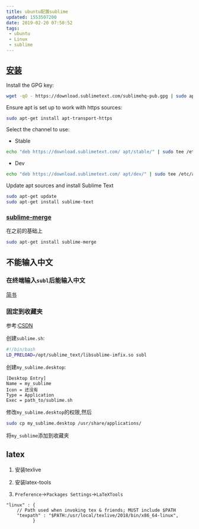 ```yaml
---
title: ubuntu配置sublime
updated: 1553507200
date: 2019-02-20 07:50:52
tags:
 - ubuntu
 - Linux
 - sublime
---
```


## [安装](https://www.sublimetext.com/docs/3/linux_repositories.html)

Install the GPG key:

```bash
wget -qO - https://download.sublimetext.com/sublimehq-pub.gpg | sudo apt-key add -
```

Ensure apt is set up to work with https sources:

```bash
sudo apt-get install apt-transport-https
```

Select the channel to use:

- Stable

```bash
echo "deb https://download.sublimetext.com/ apt/stable/" | sudo tee /etc/apt/sources.list.d/sublime-text.list
```

- Dev

```bash
echo "deb https://download.sublimetext.com/ apt/dev/" | sudo tee /etc/apt/sources.list.d/sublime-text.list
```

Update apt sources and install Sublime Text

```bash
sudo apt-get update
sudo apt-get install sublime-text
```

### [sublime-merge](https://www.sublimemerge.com/docs/linux_repositories)

在之前的基础上

```bash
sudo apt-get install sublime-merge
```

## 不能输入中文

### 在终端输入`subl`后能输入中文

[简书](https://www.jianshu.com/p/bf05fb3a4709)

### 固定到收藏夹

参考:[CSDN](https://blog.csdn.net/jpch89/article/details/81739176)

创建`sublime.sh`:

```bash
#!/bin/bash
LD_PRELOAD=/opt/sublime_text/libsublime-imfix.so subl
```

创建`my_sublime.desktop`:

```desktop
[Desktop Entry]
Name = my_sublime
Icon = 还没有
Type = Application
Exec = path_to/sublime.sh
```

修改`my_sublime.desktop`的权限,然后

```bash
sudo cp my_sublime.desktop /usr/share/applications/
```

将`my_sublime`添加到收藏夹

## latex

1. 安装texlive

2. 安装latex-tools

3. `Preference`$\to$`Packages Settings`$\to$`LaTeXTools`

```
"linux" : {
    // Path used when invoking tex & friends; MUST include $PATH
    "texpath" : "$PATH:/usr/local/texlive/2018/bin/x86_64-linux",
          }
```
